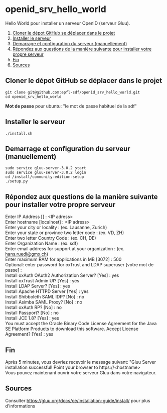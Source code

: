 # openid_srv_hello_world
Hello World pour installer un serveur OpenID (serveur Gluu).

1. [Cloner le dépot GitHub se déplacer dans le projet](#clone)
2. [Installer le serveur](#inst)
3. [Demarrage et configuration du serveur (manuellement)](#dmg)
4. [Répondez aux questions de la manière suivante pour installer votre propre serveur](#conf)
5. [Fin](#fin)
6. [Sources](#src)
## Cloner le dépot GitHub se déplacer dans le projet<a name="clone"></a>
  ```
  git clone git@github.com:epfl-sdf/openid_srv_hello_world.git
  cd openid_srv_hello_world
  ```

  <strong>Mot de passe</strong> pour ubuntu: "le mot de passe habituel de la sdf"
  
## Installer le serveur<a name="inst"></a>
 ```
 ./install.sh
 ```

## Demarrage et configuration du serveur (manuellement)<a name="dmg"></a>
```
sudo service gluu-server-3.0.2 start
sudo service gluu-server-3.0.2 login
cd /install/community-edition-setup
./setup.py
 ```

## Répondez aux questions de la manière suivante pour installer votre propre serveur<a name="conf"></a>

Enter IP Address [] : \<IP adress\><br>
Enter hostname [localhost] : \<IP adress\> <br>
Enter your city or locality : (ex. Lausanne, Zurich)<br>
Enter your state or province two letter code : (ex. VD, ZH)<br>
Enter two letter Country Code : (ex. CH, DE)<br>
Enter Organization Name : (ex. sdf)<br>
Enter email address for support at your organization : (ex. hans.ruedi@gmx.ch)<br>
Enter maximum RAM for applications in MB [3072] : 500<br> 
Optional: enter password for oxTrust and LDAP superuser [votre mot de passe] : <br>
Install oxAuth OAuth2 Authorization Server? [Yes] : yes<br>
Install oxTrust Admin UI? [Yes] : yes<br>
Install LDAP Server? [Yes] : yes<br>
Install Apache HTTPD Server [Yes] : yes<br>
Install Shibboleth SAML IDP? [No] : no<br>
Install Asimba SAML Proxy? [No] : no<br>
Install oxAuth RP? [No] : no<br>
Install Passport? [No] : no<br>
Install JCE 1.8? [Yes] : yes<br>
You must accept the Oracle Binary Code License Agreement for the Java SE Platform Products to download this software. Accept License Agreement? [Yes] : yes<br>

## Fin<a name="fin"></a>
Après 5 minutes, vous devriez recevoir le message suivant: "Gluu Server installation successful! Point your browser to https://\<hostname\><br>
Vous pouvez maintenant ouvrir votre serveur Gluu dans votre navigateur.

## Sources<a name="src"></a>
Consulter https://gluu.org/docs/ce/installation-guide/install/ pour plus d'informations
